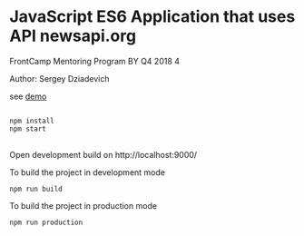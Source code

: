 <h1>
<strong>JavaScript ES6 Application that uses API newsapi.org
</strong>
 <br>
</h1>

FrontCamp Mentoring Program BY Q4 2018 4
        

<p>Author: Sergey Dziadevich</p>
<p>
 see <a href="https://dzgweb.github.io/newsapi-es6/index.html" target="_blank">demo</a> 
</p>
<pre>
<code>
npm install
npm start
</code>
</pre>

Open development build on http://localhost:9000/


To build the project in development mode

<pre><code>npm run build
</code></pre>


To build the project in production mode

<pre><code>npm run production
</code></pre>
